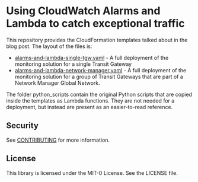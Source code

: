# Using CloudWatch Alarms and Lambda to catch exceptional traffic
This repository provides the CloudFormation templates talked about in the blog post. The layout of the files is:

- [alarms-and-lambda-single-tgw.yaml](alarms-and-lambda-single-tgw.yaml) - A full deployment of the monitoring solution for a single Transit Gateway
- [alarms-and-lambda-network-manager.yaml](alarms-and-lambda-network-manager.yaml) - A full deployment of the monitoring solution for a group of Transit Gateways that are part of a Network Manager Global Network.

The folder python_scripts contain the original Python scripts that are copied inside the templates as Lambda functions. They are not needed for a deployment, but instead are present as an easier-to-read reference.

## Security

See [CONTRIBUTING](CONTRIBUTING.md#security-issue-notifications) for more information.

## License

This library is licensed under the MIT-0 License. See the LICENSE file.

